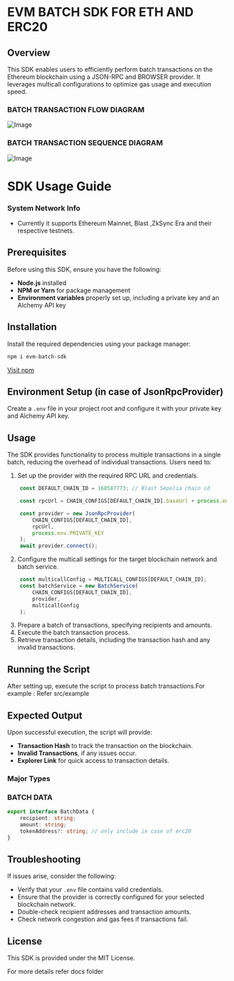 # EVM BATCH SDK FOR ETH AND ERC20 

## Overview
This SDK enables users to efficiently perform batch transactions on the Ethereum blockchain using a JSON-RPC and BROWSER provider. It leverages multicall configurations to optimize gas usage and execution speed.


### BATCH TRANSACTION FLOW DIAGRAM
![Image](https://github.com/user-attachments/assets/27e27c53-fe2a-4a18-9c25-768a1e970509)

### BATCH TRANSACTION SEQUENCE DIAGRAM
![Image](https://github.com/user-attachments/assets/71ec80fe-ae54-4a75-bc35-5f5ad1b739fc)

# SDK Usage Guide

### System Network Info
- Currently it supports Ethereum Mainnet, Blast ,ZkSync Era and their respective testnets.


## Prerequisites
Before using this SDK, ensure you have the following:
- **Node.js** installed
- **NPM or Yarn** for package management
- **Environment variables** properly set up, including a private key and an Alchemy API key



## Installation
Install the required dependencies using your package manager:
```sh
npm i evm-batch-sdk
```
[Visit npm](https://www.npmjs.com/package/evm-batch-sdk)


## Environment Setup (in case of JsonRpcProvider)
Create a `.env` file in your project root and configure it with your private key and Alchemy API key.

## Usage
The SDK provides functionality to process multiple transactions in a single batch, reducing the overhead of individual transactions. Users need to:
1. Set up the provider with the required RPC URL and credentials.

```ts
    const DEFAULT_CHAIN_ID = 168587773; // Blast Sepolia chain id

    const rpcUrl = CHAIN_CONFIGS[DEFAULT_CHAIN_ID].baseUrl + process.env.ALCHEMY_KEY;

    const provider = new JsonRpcProvider(
        CHAIN_CONFIGS[DEFAULT_CHAIN_ID],
        rpcUrl,
        process.env.PRIVATE_KEY
    );
    await provider.connect();

```
2. Configure the multicall settings for the target blockchain network and batch service.

```ts
    const multicallConfig = MULTICALL_CONFIGS[DEFAULT_CHAIN_ID];
    const batchService = new BatchService(
        CHAIN_CONFIGS[DEFAULT_CHAIN_ID],
        provider,
        multicallConfig
    );

```

3. Prepare a batch of transactions, specifying recipients and amounts.
4. Execute the batch transaction process.
5. Retrieve transaction details, including the transaction hash and any invalid transactions.

## Running the Script
After setting up, execute the script to process batch transactions.For example : Refer src/example

## Expected Output
Upon successful execution, the script will provide:
- **Transaction Hash** to track the transaction on the blockchain.
- **Invalid Transactions**, if any issues occur.
- **Explorer Link** for quick access to transaction details.

### Major Types

###  BATCH DATA
```ts
export interface BatchData {
    recipient: string;
    amount: string;
    tokenAddress?: string; // only include in case of erc20
}
```

## Troubleshooting
If issues arise, consider the following:
- Verify that your `.env` file contains valid credentials.
- Ensure that the provider is correctly configured for your selected blockchain network.
- Double-check recipient addresses and transaction amounts.
- Check network congestion and gas fees if transactions fail.

## License
This SDK is provided under the MIT License.

For more details refer docs folder